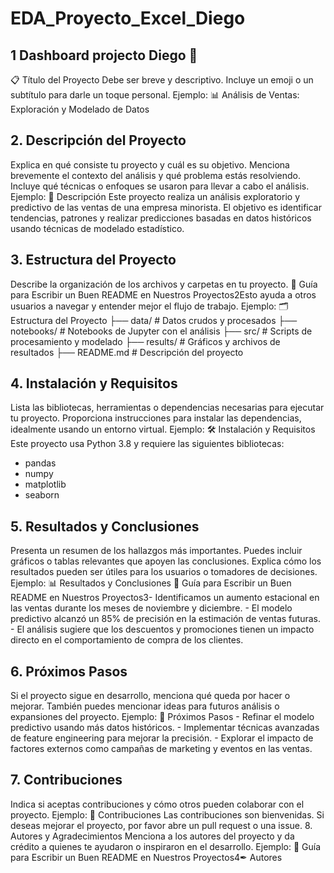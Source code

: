 # EDA_Proyecto_Excel_Diego
## 1 Dashboard projecto Diego 📝
 

📋 Título del Proyecto
Debe ser breve y descriptivo.
Incluye un emoji o un subtítulo para darle un toque personal.
Ejemplo: 📊 Análisis de Ventas: Exploración y Modelado de Datos
## 2. Descripción del Proyecto
Explica en qué consiste tu proyecto y cuál es su objetivo.
Menciona brevemente el contexto del análisis y qué problema estás
resolviendo.
Incluye qué técnicas o enfoques se usaron para llevar a cabo el análisis.
Ejemplo: 📖 Descripción
Este proyecto realiza un análisis exploratorio y predictivo de las ventas de una
empresa minorista. El objetivo es identificar tendencias, patrones y realizar
predicciones basadas en datos históricos usando técnicas de modelado
estadístico.
## 3. Estructura del Proyecto
Describe la organización de los archivos y carpetas en tu proyecto.
📝 Guía para Escribir un Buen README en Nuestros Proyectos2Esto ayuda a otros usuarios a navegar y entender mejor el flujo de trabajo.
Ejemplo:
🗂 Estructura del Proyecto
├── data/ # Datos crudos y procesados
├── notebooks/ # Notebooks de Jupyter con el análisis
├── src/ # Scripts de procesamiento y modelado
├── results/ # Gráficos y archivos de resultados
├── README.md # Descripción del proyecto
## 4. Instalación y Requisitos
Lista las bibliotecas, herramientas o dependencias necesarias para ejecutar
tu proyecto.
Proporciona instrucciones para instalar las dependencias, idealmente
usando un entorno virtual.
Ejemplo:
🛠 Instalación y Requisitos
Este proyecto usa Python 3.8 y requiere las siguientes bibliotecas:
- pandas
- numpy
- matplotlib
- seaborn
## 5. Resultados y Conclusiones
Presenta un resumen de los hallazgos más importantes.
Puedes incluir gráficos o tablas relevantes que apoyen las conclusiones.
Explica cómo los resultados pueden ser útiles para los usuarios o
tomadores de decisiones.
Ejemplo:
📊 Resultados y Conclusiones
📝 Guía para Escribir un Buen README en Nuestros Proyectos3 Identificamos un aumento estacional en las ventas durante los meses de
noviembre y diciembre.
 El modelo predictivo alcanzó un 85% de precisión en la estimación de ventas
futuras.
 El análisis sugiere que los descuentos y promociones tienen un impacto
directo en el comportamiento de compra de los clientes.
## 6. Próximos Pasos
Si el proyecto sigue en desarrollo, menciona qué queda por hacer o
mejorar.
También puedes mencionar ideas para futuros análisis o expansiones del
proyecto.
Ejemplo:
🔄 Próximos Pasos
 Refinar el modelo predictivo usando más datos históricos.
 Implementar técnicas avanzadas de feature engineering para mejorar la
precisión.
 Explorar el impacto de factores externos como campañas de marketing y
eventos en las ventas.
## 7. Contribuciones
Indica si aceptas contribuciones y cómo otros pueden colaborar con el
proyecto.
Ejemplo:
🤝 Contribuciones
Las contribuciones son bienvenidas. Si deseas mejorar el proyecto, por favor
abre un pull request o una issue.
8. Autores y Agradecimientos
Menciona a los autores del proyecto y da crédito a quienes te ayudaron o
inspiraron en el desarrollo.
Ejemplo:
📝 Guía para Escribir un Buen README en Nuestros Proyectos4✒ Autores
